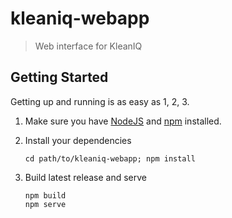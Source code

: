# kleaniq-webapp

> Web interface for KleanIQ

## Getting Started

Getting up and running is as easy as 1, 2, 3.

1. Make sure you have [NodeJS](https://nodejs.org/) and [npm](https://www.npmjs.com/) installed.
2. Install your dependencies

    ```
    cd path/to/kleaniq-webapp; npm install
    ```

3. Build latest release and serve

    ```
    npm build
    npm serve
    ```
